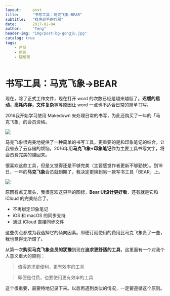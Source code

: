 ```yaml
---
layout:     post
title:      "书写工具：马克飞象→BEAR"
subtitle:   "找件趁手的兵器"
date:       2017-02-04
author:     "Teng"
header-img: "img/post-bg-gongju.jpg"
catalog: true
tags:
    - 产品
    - 原则
    - 随想录
---
```


# 书写工具：马克飞象→BEAR

现在，除了正式工作文件，现在打开 word 的次数已经是越来越低了。**迟缓的启动，高耗内存，文件复杂**等等原因让 word 一点也不适合日常的简单书写。

2016我开始学习使用 Makedown 来处理日常的书写，为此还购买了一年的「马克飞象」的会员资格。

![](http://images.tengblog.cn/17-2-4/36851362-file_1486200452266_d84b.png)

马克飞象很完美地提供了一种简单的书写工具，更重要的是和印象笔记的结合，让我省去了云存储的烦恼。2016年用**马克飞象+印象笔记**作为主要工具书写文字，将会员费完美的赚回来。

很喜欢这款工具，但是又觉得还是不够完美（主要感觉作者更新不够勤快）。到19日，一年的**马克飞象**会员就到期了，我决定更换到另一款写书工具「BEAR」上。

![](http://images.tengblog.cn/17-2-4/24680572-file_1486198701544_9b3d.jpg)

原因有点无厘头，我很喜欢这只熊的图标，**Bear UI设计更好看**，还有就是它和 iCloud 的完美结合了。
- 不再绑定印象笔记
- iOS 和 macOS 的同步支持
- 通过 iCloud 直接同步文件

这些优点都成为我选择它的倾向因素。即便订阅使用的费用比马克飞象贵了一些，我也觉得无所谓了。

从第一次**购买马克飞象会员的犹豫**到现在**追求更舒适的工具**，这里面有一个对我个人意义重大的原则：

> 值得追求更便利，更有效率的工具

> 即便是付费，也要使用更有效率的工具

这个很重要，需要特地记录下来。以后再遇到类似的情况，一定要遵循这个原则。
